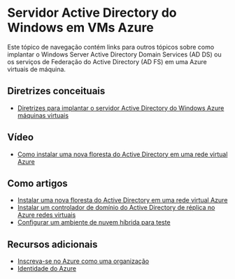 <properties
    pageTitle="Servidor Active Directory do Windows em VMs Azure | Microsoft Azure"
    description="Você pode executar o Windows Server Active Directory Domain Services (AD DS) ou os serviços de Federação do Active Directory (AD FS) em Azure máquinas virtuais."
    services="active-directory"
    documentationCenter=""
    authors="markusvi"
    manager="femila"
    tags="azure-classic-portal"/>

<tags
    ms.service="active-directory"
    ms.workload="identity"
    ms.tgt_pltfrm="na"
    ms.devlang="na"
    ms.topic="article"
    ms.date="10/10/2016"
    ms.author="markusvi"/>


# <a name="windows-server-active-directory-on-azure-vms"></a>Servidor Active Directory do Windows em VMs Azure


Este tópico de navegação contém links para outros tópicos sobre como implantar o Windows Server Active Directory Domain Services (AD DS) ou os serviços de Federação do Active Directory (AD FS) em uma Azure virtuais de máquina.

## <a name="conceptual-guidelines"></a>Diretrizes conceituais

- [Diretrizes para implantar o servidor Active Directory do Windows Azure máquinas virtuais](https://msdn.microsoft.com/library/azure/jj156090.aspx)

## <a name="video"></a>Vídeo

- [Como instalar uma nova floresta do Active Directory em uma rede virtual Azure](http://channel9.msdn.com/Series/Microsoft-Azure-Tutorials/How-to-install-a-new-Active-Directory-forest-on-an-Azure-virtual-network)

## <a name="how-to-articles"></a>Como artigos

- [Instalar uma nova floresta do Active Directory em uma rede virtual Azure](active-directory-new-forest-virtual-machine.md)
- [Instalar um controlador de domínio do Active Directory de réplica no Azure redes virtuais](../active-directory/active-directory-install-replica-active-directory-domain-controller.md)
- [Configurar um ambiente de nuvem híbrida para teste](../virtual-machines/virtual-machines-windows-ps-hybrid-cloud-test-env-sim.md)


## <a name="additional-resources"></a>Recursos adicionais

- [Inscreva-se no Azure como uma organização](sign-up-organization.md)
- [Identidade do Azure](fundamentals-identity.md)
